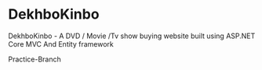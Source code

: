 # DekhboKinbo
DekhboKinbo - A DVD / Movie /Tv show buying website built using ASP.NET Core MVC And Entity framework

Practice-Branch
